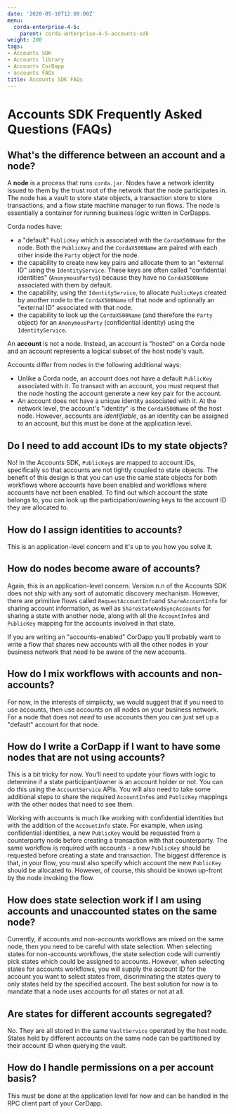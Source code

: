 ```yaml
---
date: '2020-05-10T12:00:00Z'
menu:
  corda-enterprise-4-5:
    parent: corda-enterprise-4-5-accounts-sdk
weight: 200
tags:
- Accounts SDK
- Accounts library
- Accounts CorDapp
- accounts FAQs
title: Accounts SDK FAQs
---
```


# Accounts SDK Frequently Asked Questions (FAQs)

## What's the difference between an account and a node?

A **node** is a process that runs `corda.jar`. Nodes have a network identity issued to them by the trust root of the network that the node participates in. The node has a vault to store state objects, a transaction store to store transactions, and a flow state machine manager to run flows. The node is essentially a container for running business logic written in CorDapps.

Corda nodes have:  

* a "default" `PublicKey` which is associated with the `CordaX500Name` for the node. Both the `PublicKey` and the
  `CordaX500Name` are paired with each other inside the `Party` object for the node.
* the capability to create new key pairs and allocate them to an "external ID" using the `IdentityService`. These keys   are often called "confidential identities" (`AnonymousParty`s) because they have no `CordaX500Name` associated with them by default.
* the capability, using the `IdentityService`, to allocate `PublicKey`s created by another node to the `CordaX500Name` of that node and optionally an "external ID" associated with that node.
* the capability to look up the `CordaX500Name` (and therefore the `Party` object) for an `AnonymousParty` (confidential identity) using the `IdentityService`.

An **account** is not a node. Instead, an account is "hosted" on a Corda node and an account represents a logical subset of the host node's vault.

Accounts differ from nodes in the following additional ways:
* Unlike a Corda node, an account does not have a default `PublicKey` associated with it. To transact with an account, you must request that the node hosting the account generate a new key pair for the account.
* An account does not have a unique identity associated with it. At the network level, the account's "identity" is the `CordaX500Name` of the host node. However, accounts are _identifiable_, as an identity can be assigned to an account, but this must be done at the application level.


## Do I need to add account IDs to my state objects?

No! In the Accounts SDK, `PublicKey`s are mapped to account IDs, specifically so that accounts are not tightly coupled to state objects. The benefit of this design is that you can use the same state objects for both workflows where accounts have been enabled and workflows where accounts have not been enabled. To find out which account the state belongs to, you can look up the participation/owning keys to the account ID they are allocated to.

## How do I assign identities to accounts?

This is an application-level concern and it's up to you how you solve it.

## How do nodes become aware of accounts?

Again, this is an application-level concern. Version n.n of the Accounts SDK does not ship with any sort of automatic discovery mechanism. However, there are primitive flows called `RequestAccountInfo`and `ShareAccountInfo` for sharing account information, as well as `ShareStateAndSyncAccounts` for sharing a state with another node, along with all the `AccountInfo`s and `PublicKey` mapping for the accounts involved in that state.

If you are writing an "accounts-enabled" CorDapp you'll probably want to write a flow that shares new accounts with all the other nodes in your business network that need to be aware of the new accounts.

## How do I mix workflows with accounts and non-accounts?

For now, in the interests of simplicity, we would suggest that if you need to use accounts, then use accounts on all nodes on your business network. For a node that does not _need_ to use accounts then you can just set up a "default" account for that node.

## How do I write a CorDapp if I want to have some nodes that are not using accounts?

This is a bit tricky for now. You'll need to update your flows with logic to determine if a state participant/owner is an account holder or not. You can do this using the `AccountService` APIs. You will also need to take some additional steps to share the required `AccountInfo`s and `PublicKey` mappings with the other nodes that need to see them.

Working with accounts is much like working with confidential identities but with the addition of the `AccountInfo` state. For example, when using confidential identities, a new `PublicKey` would be requested from a counterparty node before creating a transaction with that counterparty. The same workflow is required with accounts - a new `PublicKey` should be requested before creating a state and transaction. The biggest difference is that, in your flow, you must also specify which account the new `PublicKey` should be allocated to. However, of course, this should be known up-front by the node invoking the flow.

## How does state selection work if I am using accounts and unaccounted states on the same node?

Currently, if accounts and non-accounts workflows are mixed on the same node, then you need to be careful with state selection. When selecting states for non-accounts workflows, the state selection code will currently pick states which could be assigned to accounts. However, when selecting states for accounts workflows, you will supply the account ID for the account you want to select states from, discriminating the states query to only states held by the specified account. The best solution for now is to mandate that a node uses accounts for _all_ states or not at all.

## Are states for different accounts segregated?

No. They are all stored in the same `VaultService` operated by the host node. States held by different accounts on the same node can be partitioned by their account ID when querying the vault.

## How do I handle permissions on a per account basis?

This must be done at the application level for now and can be handled in the RPC client part of your CorDapp.

